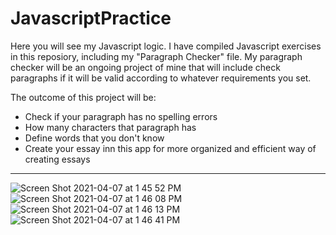 # JavascriptPractice

Here you will see my Javascript logic. I have compiled Javascript exercises in this reposiory, including my "Paragraph Checker" file. 
My paragraph checker will be an ongoing project of mine that will include check paragraphs if it will be valid according to whatever requirements you set. 

The outcome of this project will be:

-  Check if your paragraph has no spelling errors
-  How many characters that paragraph has
-  Define words that you don't know
-  Create your essay inn this app for more organized and efficient way of creating essays

--------------------------------------------------------------------------------------------------------------------------------------------------------



![Screen Shot 2021-04-07 at 1 45 52 PM](https://user-images.githubusercontent.com/80994897/113918210-23776e80-97b0-11eb-909c-a6a016ef5df2.png)
![Screen Shot 2021-04-07 at 1 46 08 PM](https://user-images.githubusercontent.com/80994897/113918219-25413200-97b0-11eb-9ad2-39d8dc2c3d98.png)
![Screen Shot 2021-04-07 at 1 46 13 PM](https://user-images.githubusercontent.com/80994897/113918225-26725f00-97b0-11eb-88b3-581a9a8bfde7.png)
![Screen Shot 2021-04-07 at 1 46 41 PM](https://user-images.githubusercontent.com/80994897/113918227-27a38c00-97b0-11eb-8587-3cce8e5e1a1b.png)
